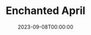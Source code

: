 ---
title: Enchanted April
date: 2023-09-08T00:00:00
opening_date: 1931-03-31
closing_date:
layout: productions
playbill:
Theatre: Theatre Jacksonville
cast:
- Lady Caroline Dester: Elizabeth Edwards
- Thomas Briggs: Elliott Adams
- Mellersh Wilkins: Harry T. Gray
- Rose Arbuthnot: Katherine Adams
- Lotty Wilkins: Louise Twitty
- Franceska: Maude L. Bowie
- Mrs. William Fisher: Mrs. E.H. Seabrook
- Ferdinand Arundel: Philip S. May
crew:
- Director: Jeannette Grether Borum
understudies:
orchestra:
---